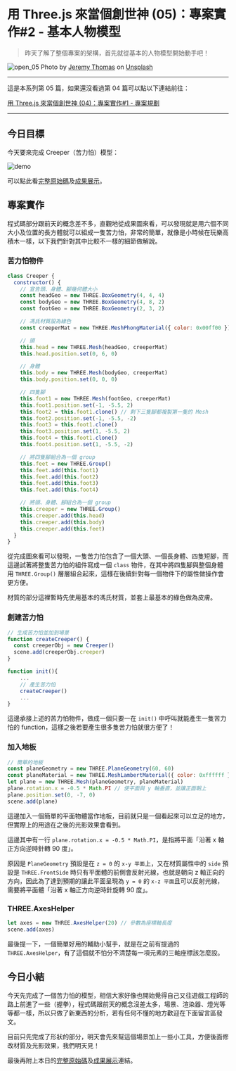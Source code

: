 # 用 Three.js 來當個創世神 (05)：專案實作#2 - 基本人物模型

> 昨天了解了整個專案的架構，首先就從基本的人物模型開始動手吧！

![open_05](https://images.unsplash.com/photo-1458501534264-7d326fa0ca04?ixlib=rb-0.3.5&ixid=eyJhcHBfaWQiOjEyMDd9&s=e08e11ec8d46b504d41ca0e7777fb787&auto=format&fit=crop&w=1050&q=80)
Photo by [Jeremy Thomas](https://unsplash.com/@jeremythomasphoto) on [Unsplash](https://unsplash.com/photos/FO7bKvgETgQ)

---

這是本系列第 05 篇，如果還沒看過第 04 篇可以點以下連結前往：

[用 Three.js 來當個創世神 (04)：專案實作#1 - 專案規劃](https://ithelp.ithome.com.tw/articles/10199744)

---

## 今日目標

今天要來完成 Creeper（苦力怕）模型：

![demo](https://ithelp.ithome.com.tw/upload/images/20181014/20107572pSaGFgxfgX.png)

可以點此看[完整原始碼](https://github.com/DezChuang/ironman-three.js/blob/master/day05_creeperModel/index.js)及[成果展示](https://dezchuang.github.io/ironman-three.js/day05_creeperModel/index.html)。

## 專案實作

程式碼部分跟前天的概念差不多，直觀地從成果圖來看，可以發現就是用六個不同大小及位置的長方體就可以組成一隻苦力怕，非常的簡單，就像是小時候在玩樂高積木一樣，以下我們針對其中比較不一樣的細節做解說。

### 苦力怕物件

```javascript
class Creeper {
  constructor() {
    // 宣告頭、身體、腳幾何體大小
    const headGeo = new THREE.BoxGeometry(4, 4, 4)
    const bodyGeo = new THREE.BoxGeometry(4, 8, 2)
    const footGeo = new THREE.BoxGeometry(2, 3, 2)

    // 馮氏材質設為綠色
    const creeperMat = new THREE.MeshPhongMaterial({ color: 0x00ff00 })

    // 頭
    this.head = new THREE.Mesh(headGeo, creeperMat)
    this.head.position.set(0, 6, 0)

    // 身體
    this.body = new THREE.Mesh(bodyGeo, creeperMat)
    this.body.position.set(0, 0, 0)

    // 四隻腳
    this.foot1 = new THREE.Mesh(footGeo, creeperMat)
    this.foot1.position.set(-1, -5.5, 2)
    this.foot2 = this.foot1.clone() // 剩下三隻腳都複製第一隻的 Mesh
    this.foot2.position.set(-1, -5.5, -2)
    this.foot3 = this.foot1.clone()
    this.foot3.position.set(1, -5.5, 2)
    this.foot4 = this.foot1.clone()
    this.foot4.position.set(1, -5.5, -2)

    // 將四隻腳組合為一個 group
    this.feet = new THREE.Group()
    this.feet.add(this.foot1)
    this.feet.add(this.foot2)
    this.feet.add(this.foot3)
    this.feet.add(this.foot4)

    // 將頭、身體、腳組合為一個 group
    this.creeper = new THREE.Group()
    this.creeper.add(this.head)
    this.creeper.add(this.body)
    this.creeper.add(this.feet)
  }
}
```

從完成圖來看可以發現，一隻苦力怕包含了一個大頭、一個長身體、四隻短腳，而這邊試著將整隻苦力怕的組件寫成一個 `class` 物件，在其中將四隻腳與整個身體用  `THREE.Group()` 層層組合起來，這樣在後續針對每一個物件下的屬性做操作會更方便。

材質的部分這裡暫時先使用基本的馮氏材質，並套上最基本的綠色做為皮膚。

### 創建苦力怕

```javascript
// 生成苦力怕並加到場景
function createCreeper() {
  const creeperObj = new Creeper()
  scene.add(creeperObj.creeper)
}

function init(){
	...
	// 產生苦力怕
	createCreeper()
	...
}
```

這邊承接上述的苦力怕物件，做成一個只要一在 `init()` 中呼叫就能產生一隻苦力怕的 function，這樣之後若要產生很多隻苦力怕就很方便了！

### 加入地板

```javascript
// 簡單的地板
const planeGeometry = new THREE.PlaneGeometry(60, 60)
const planeMaterial = new THREE.MeshLambertMaterial({ color: 0xffffff })
let plane = new THREE.Mesh(planeGeometry, planeMaterial)
plane.rotation.x = -0.5 * Math.PI // 使平面與 y 軸垂直，並讓正面朝上
plane.position.set(0, -7, 0)
scene.add(plane)
```

這邊加入一個簡單的平面物體當作地板，目前就只是一個看起來可以立足的地方，但實際上的用途在之後的光影效果會看到。

這邊其中有一行 `plane.rotation.x = -0.5 * Math.PI`，是指將平面「沿著 x 軸正方向逆時針轉 90 度」。

原因是 `PlaneGeometry` 預設是在 `z = 0` 的 `x-y 平面`上，又在材質屬性中的 `side` 預設是 `THREE.FrontSide` 時只有平面體的前側會反射光線，也就是朝向 z 軸正向的方向，因此為了達到預期的讓此平面呈現為 `y = 0` 的 `x-z 平面`且可以反射光線，需要將平面體「沿著 x 軸正方向逆時針旋轉 90 度」。

### THREE.AxesHelper

```javascript
let axes = new THREE.AxesHelper(20) // 參數為座標軸長度
scene.add(axes)
```

最後提一下，一個簡單好用的輔助小幫手，就是在之前有提過的 `THREE.AxesHelper`，有了這個就不怕分不清楚每一項元素的三軸座標該怎麼設。

## 今日小結

今天先完成了一個苦力怕的模型，相信大家好像也開始覺得自己又往遊戲工程師的路上前進了一些（握拳），程式碼跟前天的概念沒差太多，場景、渲染器、燈光等等都一樣，所以只做了新東西的分析，若有任何不懂的地方歡迎在下面留言區發文。

目前只先完成了形狀的部分，明天會先來幫這個場景加上一些小工具，方便後面修改材質及光影效果，我們明天見！

最後再附上本日的[完整原始碼](https://github.com/DezChuang/ironman-three.js/blob/master/day05_creeperModel/index.js)及[成果展示](https://dezchuang.github.io/ironman-three.js/day05_creeperModel/index.html)連結。